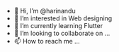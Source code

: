 - 👋 Hi, I’m @harinandu
- 👀 I’m interested in Web designing
- 🌱 I’m currently learning Flutter
- 💞️ I’m looking to collaborate on ...
- 📫 How to reach me ...

<!---
harinandu/harinandu is a ✨ special ✨ repository because its `README.md` (this file) appears on your GitHub profile.
You can click the Preview link to take a look at your changes.
--->
